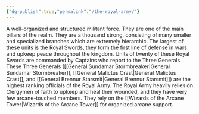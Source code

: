 ```yaml
---
{"dg-publish":true,"permalink":"/the-royal-army/"}
---
```


A well-organized and structured militant force. They are one of the main pillars of the realm. They are a thousand strong, consisting of many smaller and specialized branches which are extremely hierarchic. The largest of these units is the Royal Swords, they form the first line of defense in wars and upkeep peace throughout the kingdom. Units of twenty of these Royal Swords are commanded by Captains who report to the Three Generals. These Three Generals ([[General Sundamar Stormbreaker\|General Sundamar Stormbreaker]], [[General Malictus Crast\|General Malictus Crast]], and [[General Brennur Starsmit\|General Brennur Starsmit]]) are the highest ranking officials of the Royal Army. The Royal Army heavily relies on Clergymen of faith to upkeep and heal their wounded, and they have very few arcane-touched members. They rely on the [[Wizards of the Arcane Tower\|Wizards of the Arcane Tower]] for organized arcane support.